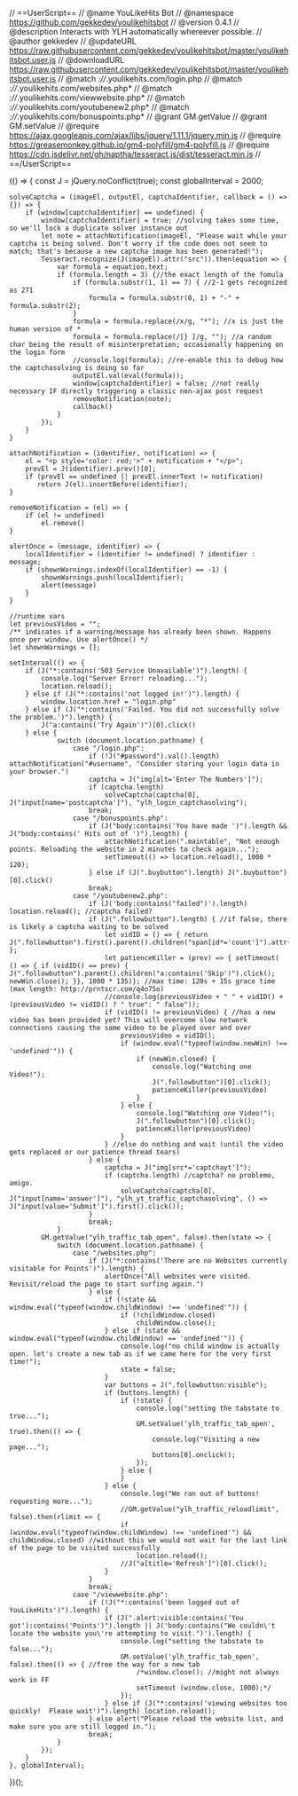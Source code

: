 // ==UserScript==
// @name         YouLikeHits Bot
// @namespace    https://github.com/gekkedev/youlikehitsbot
// @version      0.4.1
// @description  Interacts with YLH automatically whereever possible.
// @author       gekkedev
// @updateURL    https://raw.githubusercontent.com/gekkedev/youlikehitsbot/master/youlikehitsbot.user.js
// @downloadURL  https://raw.githubusercontent.com/gekkedev/youlikehitsbot/master/youlikehitsbot.user.js
// @match        *://*.youlikehits.com/login.php
// @match        *://*.youlikehits.com/websites.php*
// @match        *://*.youlikehits.com/viewwebsite.php*
// @match        *://*.youlikehits.com/youtubenew2.php*
// @match        *://*.youlikehits.com/bonuspoints.php*
// @grant        GM.getValue
// @grant        GM.setValue
// @require      https://ajax.googleapis.com/ajax/libs/jquery/1.11.1/jquery.min.js
// @require      https://greasemonkey.github.io/gm4-polyfill/gm4-polyfill.js
// @require      https://cdn.jsdelivr.net/gh/naptha/tesseract.js/dist/tesseract.min.js
// ==/UserScript==

(() => {
    const J = jQuery.noConflict(true);
    const globalInterval = 2000;

    solveCaptcha = (imageEl, outputEl, captchaIdentifier, callback = () => {}) => {
        if (window[captchaIdentifier] == undefined) {
            window[captchaIdentifier] = true; //solving takes some time, so we'll lock a duplicate solver instance out
            let note = attachNotification(imageEl, "Please wait while your captcha is being solved. Don't worry if the code does not seem to match; that's because a new captcha image has been generated!");
            Tesseract.recognize(J(imageEl).attr("src")).then(equation => {
                var formula = equation.text;
                if (formula.length = 3) {//the exact length of the fomula
                    if (formula.substr(1, 1) == 7) { //2-1 gets recognized as 271
                        formula = formula.substr(0, 1) + "-" + formula.substr(2);
                    }
                    formula = formula.replace(/x/g, "*"); //x is just the human version of *
                    formula = formula.replace(/[} ]/g, ""); //a random char being the result of misinterpretation; occasionally happening on the login form
                    //console.log(formula); //re-enable this to debug how the captchasolving is doing so far
                    outputEl.val(eval(formula));
                    window[captchaIdentifier] = false; //not really necessary IF directly triggering a classic non-ajax post request
                    removeNotification(note);
                    callback()
                }
            });
        }
    }

    attachNotification = (identifier, notification) => {
        el = "<p style='color: red;'>" + notification + "</p>";
        prevEl = J(identifier).prev()[0];
        if (prevEl == undefined || prevEl.innerText != notification)
           return J(el).insertBefore(identifier);
    }

    removeNotification = (el) => {
        if (el != undefined)
            el.remove()
    }

    alertOnce = (message, identifier) => {
        localIdentifier = (identifier != undefined) ? identifier : message;
        if (shownWarnings.indexOf(localIdentifier) == -1) {
            shownWarnings.push(localIdentifier);
            alert(message)
        }
    }

    //runtime vars
    let previousVideo = "";
    /** indicates if a warning/message has already been shown. Happens once per window. Use alertOnce() */
    let shownWarnings = [];

    setInterval(() => {
        if (J("*:contains('503 Service Unavailable')").length) {
            console.log("Server Error! reloading...");
            location.reload();
        } else if (J("*:contains('not logged in!')").length) {
            window.location.href = "login.php"
        } else if (J("*:contains('Failed. You did not successfully solve the problem.')").length) {
            J("a:contains('Try Again')")[0].click()
        } else {
                switch (document.location.pathname) {
                    case "/login.php":
                        if (!J("#password").val().length) attachNotification("#username", "Consider storing your login data in your browser.")
                        captcha = J("img[alt='Enter The Numbers']");
                        if (captcha.length)
                            solveCaptcha(captcha[0], J("input[name='postcaptcha']"), "ylh_login_captchasolving");
                        break;
                    case "/bonuspoints.php":
                        if (J("body:contains('You have made ')").length && J("body:contains(' Hits out of ')").length) {
                            attachNotification(".maintable", "Not enough points. Reloading the website in 2 minutes to check again...");
                            setTimeout(() => location.reload(), 1000 * 120);
                        } else if (J(".buybutton").length) J(".buybutton")[0].click()
                        break;
                    case "/youtubenew2.php":
                        if (J('body:contains("failed")').length) location.reload(); //captcha failed?
                        if (J(".followbutton").length) { //if false, there is likely a captcha waiting to be solved
                            let vidID = () => { return J(".followbutton").first().parent().children("span[id*='count']").attr("id") };
                            let patienceKiller = (prev) => { setTimeout( () => { if (vidID() == prev) { J(".followbutton").parent().children("a:contains('Skip')").click(); newWin.close(); }}, 1000 * 135)}; //max time: 120s + 15s grace time (max length: http://prntscr.com/q4o75o)
                            //console.log(previousVideo + " " + vidID() + (previousVideo != vidID() ? " true": " false"));
                            if (vidID() != previousVideo) { //has a new video has been provided yet? This will overcome slow network connections causing the same video to be played over and over
                                previousVideo = vidID();
                                if (window.eval("typeof(window.newWin) !== 'undefined'")) {
                                    if (newWin.closed) {
                                        console.log("Watching one Video!");
                                        J(".followbutton")[0].click();
                                        patienceKiller(previousVideo)
                                    }
                                } else {
                                    console.log("Watching one Video!");
                                    J(".followbutton")[0].click();
                                    patienceKiller(previousVideo)
                                }
                            } //else do nothing and wait (until the video gets replaced or our patience thread tears)
                        } else {
                            captcha = J("img[src*='captchayt']");
                            if (captcha.length) //captcha? no problemo, amigo.
                                solveCaptcha(captcha[0], J("input[name='answer']"), "ylh_yt_traffic_captchasolving", () => J("input[value='Submit']").first().click());
                        }
                        break;
                }
            GM.getValue("ylh_traffic_tab_open", false).then(state => {
                switch (document.location.pathname) {
                    case "/websites.php":
                        if (J("*:contains('There are no Websites currently visitable for Points')").length) {
                            alertOnce("All websites were visited. Revisit/reload the page to start surfing again.")
                        } else {
                            if (!state && window.eval("typeof(window.childWindow) !== 'undefined'")) {
                                if (!childWindow.closed)
                                    childWindow.close();
                            } else if (state && window.eval("typeof(window.childWindow) == 'undefined'")) {
                                console.log("no child window is actually open. let's create a new tab as if we came here for the very first time!");
                                state = false;
                            }
                            var buttons = J(".followbutton:visible");
                            if (buttons.length) {
                                if (!state) {
                                    console.log("setting the tabstate to true...");
                                    GM.setValue('ylh_traffic_tab_open', true).then(() => {
                                        console.log("Visiting a new page...");
                                        buttons[0].onclick();
                                    });
                                } else {
                                }
                            } else {
                                console.log("We ran out of buttons! requesting more...");
                                //GM.getValue("ylh_traffic_reloadlimit", false).then(rlimit => {
                                if (window.eval("typeof(window.childWindow) !== 'undefined'") && childWindow.closed) //without this we would not wait for the last link of the page to be visited successfully
                                    location.reload();
                                //J("a[title='Refresh']")[0].click();
                            }
                        }
                        break;
                    case "/viewwebsite.php":
                        if (!J("*:contains('been logged out of YouLikeHits')").length) {
                            if (J(".alert:visible:contains('You got'):contains('Points')").length || J('body:contains("We couldn\'t locate the website you\'re attempting to visit.")').length) {
                                console.log("setting the tabstate to false...");
                                GM.setValue('ylh_traffic_tab_open', false).then(() => { //free the way for a new tab
                                    /*window.close(); //might not always work in FF
                                    setTimeout (window.close, 1000);*/
                                });
                            } else if (J("*:contains('viewing websites too quickly!  Please wait')").length) location.reload();
                        } else alert("Please reload the website list, and make sure you are still logged in.");
                        break;
                }
            });
        }
    }, globalInterval);
})();
